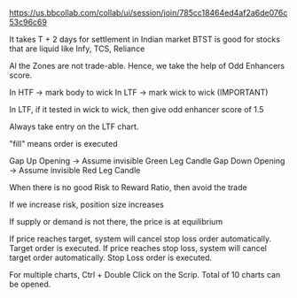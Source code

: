 https://us.bbcollab.com/collab/ui/session/join/785cc18464ed4af2a6de076c53c96c69

It takes T + 2 days for settlement in Indian market
BTST is good for stocks that are liquid like Infy, TCS, Reliance

Al the Zones are not trade-able.  Hence, we take the help of Odd Enhancers score.

In HTF -> mark body to wick
In LTF -> mark wick to wick (IMPORTANT)

In LTF, if it tested in wick to wick, then give odd enhancer score of 1.5

Always take entry on the LTF chart.

"fill" means order is executed

Gap Up Opening -> Assume invisible Green Leg Candle
Gap Down Opening -> Assume invisible Red Leg Candle

When there is no good Risk to Reward Ratio, then avoid the trade

If we increase risk, position size increases

If supply or demand is not there, the price is at equilibrium

If price reaches target, system will cancel stop loss order automatically.  Target order is executed.
If price reaches stop loss, system will cancel target order automatically.  Stop Loss order is executed.

For multiple charts, Ctrl + Double Click on the Scrip.  Total of 10 charts can be opened.
<!--stackedit_data:
eyJoaXN0b3J5IjpbLTk4MTE3NjM5NV19
-->